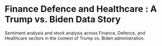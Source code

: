# Finance Defence and Healthcare : A Trump vs. Biden Data Story
Sentiment analysis and stock analysis across Finance, Defence, and Healthcare sectors in the context of Trump vs. Biden administration.
